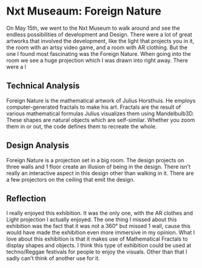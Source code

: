 # Nxt Museaum: Foreign Nature
On May 15th, we went to the Nxt Museum to walk around and see the endless possibilities of development and Design. There were a lot of great artworks that involved the development, like the light that projects you in it, the room with an artsy video game, and a room with AR clothing. But the one I found most fascinating was the Foreign Nature. When going into the room we see a huge projection which I was drawn into right away. There were a l

## Technical Analysis
Foreign Nature is the mathematical artwork of Julius Horsthuis. He employs computer-generated fractals to make his art. Fractals are the result of various mathematical formulas Julius visualizes them using Mandelbulb3D. These shapes are natural objects which are self-similar. Whether you zoom them in or out, the code defines them to recreate the whole.

## Design Analysis 
Foreign Nature is a projection set in a big room. The design projects on three walls and 1 floor create an illusion of being in the design. There isn’t really an interactive aspect in this design other than walking in it. There are a few projectors on the ceiling that emit the design. 

## Reflection
I really enjoyed this exhibition. It was the only one, with the AR clothes and Light projection I actually enjoyed. The one thing I missed about this exhibition was the fact that it was not a 360° but missed 1 wall, cause this would have made the exhibition even more immersive in my opinion. What I love about this exhibition is that it makes use of Mathematical Fractals to display shapes and objects. I think this type of exhibition could be used at techno/Reggae festivals for people to enjoy the visuals. Other than that I sadly can't think of another use for it. 

